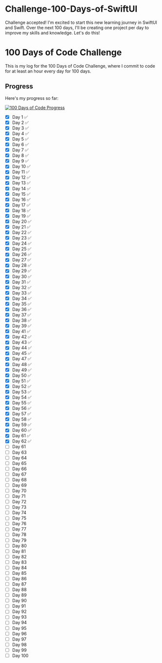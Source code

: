 # Challenge-100-Days-of-SwiftUI
Challenge accepted! I'm excited to start this new learning journey in SwiftUI and Swift. Over the next 100 days, I'll be creating one project per day to improve my skills and knowledge. Let's do this!


# 100 Days of Code Challenge

This is my log for the 100 Days of Code Challenge, where I commit to code for at least an hour every day for 100 days.

## Progress

Here's my progress so far:

[![100 Days of Code Progress](https://img.shields.io/static/v1?label=Progress&message=1%25&color=brightgreen)](https://github.com/ogabriel-pro/Challenge-100-Days-ofSwiftUI)

- [x] Day 1 ✅
- [x] Day 2 ✅
- [x] Day 3 ✅
- [x] Day 4 ✅
- [x] Day 5 ✅
- [x] Day 6 ✅
- [x] Day 7 ✅
- [x] Day 8 ✅
- [x] Day 9 ✅
- [x] Day 10 ✅
- [x] Day 11 ✅
- [x] Day 12 ✅
- [x] Day 13 ✅
- [x] Day 14 ✅
- [x] Day 15 ✅
- [x] Day 16 ✅
- [x] Day 17 ✅
- [x] Day 18 ✅
- [x] Day 19 ✅
- [x] Day 20 ✅
- [x] Day 21 ✅
- [x] Day 22 ✅
- [x] Day 23 ✅
- [x] Day 24 ✅
- [x] Day 25 ✅
- [x] Day 26 ✅
- [x] Day 27 ✅
- [x] Day 28 ✅
- [x] Day 29 ✅
- [x] Day 30 ✅
- [x] Day 31 ✅
- [x] Day 32 ✅
- [x] Day 33 ✅
- [x] Day 34 ✅
- [x] Day 35 ✅
- [x] Day 36 ✅
- [x] Day 37 ✅
- [x] Day 38 ✅
- [x] Day 39 ✅
- [x] Day 41 ✅
- [x] Day 42 ✅
- [x] Day 43 ✅
- [x] Day 44 ✅
- [x] Day 45 ✅
- [x] Day 47 ✅
- [x] Day 48 ✅
- [x] Day 49 ✅
- [x] Day 50 ✅
- [x] Day 51 ✅
- [x] Day 52 ✅
- [x] Day 53 ✅
- [x] Day 54 ✅
- [x] Day 55 ✅
- [x] Day 56 ✅
- [x] Day 57 ✅
- [x] Day 58 ✅
- [x] Day 59 ✅
- [x] Day 60 ✅
- [x] Day 61 ✅
- [x] Day 62 ✅
- [ ] Day 61 
- [ ] Day 63
- [ ] Day 64
- [ ] Day 65
- [ ] Day 66
- [ ] Day 67
- [ ] Day 68
- [ ] Day 69
- [ ] Day 70
- [ ] Day 71
- [ ] Day 72
- [ ] Day 73
- [ ] Day 74
- [ ] Day 75
- [ ] Day 76
- [ ] Day 77
- [ ] Day 78
- [ ] Day 79
- [ ] Day 80
- [ ] Day 81
- [ ] Day 82
- [ ] Day 83
- [ ] Day 84 
- [ ] Day 85
- [ ] Day 86
- [ ] Day 87
- [ ] Day 88
- [ ] Day 89
- [ ] Day 90
- [ ] Day 91
- [ ] Day 92
- [ ] Day 93
- [ ] Day 94
- [ ] Day 95
- [ ] Day 96
- [ ] Day 97
- [ ] Day 98
- [ ] Day 99
- [ ] Day 100
